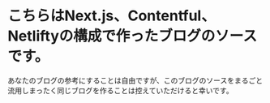 # こちらはNext.js、Contentful、Netliftyの構成で作ったブログのソースです。

あなたのブログの参考にすることは自由ですが、このブログのソースをまるごと流用しまったく同じブログを作ることは控えていただけると幸いです。
